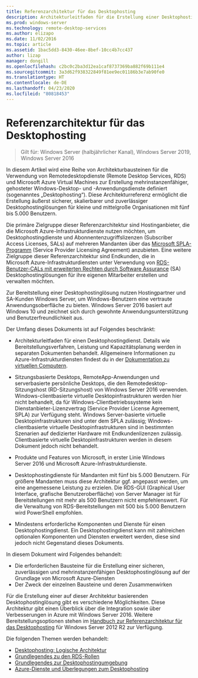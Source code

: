 ```yaml
---
title: Referenzarchitektur für das Desktophosting
description: Architekturleitfaden für die Erstellung einer Desktophostinglösung mit RDS und Azure
ms.prod: windows-server
ms.technology: remote-desktop-services
ms.author: elizapo
ms.date: 11/02/2016
ms.topic: article
ms.assetid: 1bac5dd3-8430-46ee-8bef-10cc4b7cc437
author: lizap
manager: dongill
ms.openlocfilehash: c2bc0c2ba3d12ea1caf8737369ba882f69b111e4
ms.sourcegitcommit: 3a3d62f938322849f81ee9ec01186b3e7ab90fe0
ms.translationtype: HT
ms.contentlocale: de-DE
ms.lasthandoff: 04/23/2020
ms.locfileid: "80818453"
---
```

# <a name="desktop-hosting-reference-architecture"></a>Referenzarchitektur für das Desktophosting

>Gilt für: Windows Server (halbjährlicher Kanal), Windows Server 2019, Windows Server 2016

In diesem Artikel wird eine Reihe von Architekturbausteinen für die Verwendung von Remotedesktopdienste (Remote Desktop Services, RDS) und Microsoft Azure Virtual Machines zur Erstellung mehrinstanzenfähiger, gehosteter Windows-Desktop- und -Anwendungsdienste definiert (sogenanntes „Desktophosting“). Diese Architekturreferenz ermöglicht die Erstellung äußerst sicherer, skalierbarer und zuverlässiger Desktophostinglösungen für kleine und mittelgroße Organisationen mit fünf bis 5.000 Benutzern.    
  
Die primäre Zielgruppe dieser Referenzarchitektur sind Hostinganbieter, die die Microsoft Azure-Infrastrukturdienste nutzen möchten, um Desktophostingdienste und Abonnentenzugriffslizenzen (Subscriber Access Licenses, SALs) auf mehreren Mandanten über das [Microsoft SPLA-Programm](https://www.microsoft.com/hosting/en/us/licensing/splabenefits.aspx) (Service Provider Licensing Agreement) anzubieten. Eine weitere Zielgruppe dieser Referenzarchitektur sind Endkunden, die in Microsoft Azure-Infrastrukturdiensten unter Verwendung von [RDS-Benutzer-CALs mit erweiterten Rechten durch Software Assurance](https://download.microsoft.com/download/6/B/A/6BA3215A-C8B5-4AD1-AA8E-6C93606A4CFB/Windows_Server_2012_R2_Remote_Desktop_Services_Licensing_Datasheet.pdf) (SA) Desktophostinglösungen für ihre eigenen Mitarbeiter erstellen und verwalten möchten.   
  
Zur Bereitstellung einer Desktophostinglösung nutzen Hostingpartner und SA-Kunden Windows Server, um Windows-Benutzern eine vertraute Anwendungsoberfläche zu bieten. Windows Server 2016 basiert auf Windows 10 und zeichnet sich durch gewohnte Anwendungsunterstützung und Benutzerfreundlichkeit aus.    
  
Der Umfang dieses Dokuments ist auf Folgendes beschränkt:   
  
* Architekturleitfaden für einen Desktophostingdienst. Details wie Bereitstellungsverfahren, Leistung und Kapazitätsplanung werden in separaten Dokumenten behandelt. Allgemeinere Informationen zu Azure-Infrastrukturdiensten findest du in der [Dokumentation zu virtuellen Computern](https://azure.microsoft.com/documentation/services/virtual-machines/).   
  
* Sitzungsbasierte Desktops, RemoteApp-Anwendungen und serverbasierte persönliche Desktops, die den Remotedesktop-Sitzungshost (RD-Sitzungshost) von Windows Server 2016 verwenden. Windows-clientbasierte virtuelle Desktopinfrastrukturen werden hier nicht behandelt, da für Windows-Clientbetriebssysteme kein Dienstanbieter-Lizenzvertrag (Service Provider License Agreement, SPLA) zur Verfügung steht. Windows Server-basierte virtuelle Desktopinfrastrukturen sind unter dem SPLA zulässig; Windows-clientbasierte virtuelle Desktopinfrastrukturen sind in bestimmten Szenarien auf dedizierter Hardware mit Endkundenlizenzen zulässig. Clientbasierte virtuelle Desktopinfrastrukturen werden in diesem Dokument jedoch nicht behandelt.   
  
* Produkte und Features von Microsoft, in erster Linie Windows Server 2016 und Microsoft Azure-Infrastrukturdienste.   
  
* Desktophostingdienste für Mandanten mit fünf bis 5.000 Benutzern.   Für größere Mandanten muss diese Architektur ggf. angepasst werden, um eine angemessene Leistung zu erzielen. Die RDS-GUI (Graphical User Interface, grafische Benutzeroberfläche) von Server Manager ist für Bereitstellungen mit mehr als 500 Benutzern nicht empfehlenswert. Für die Verwaltung von RDS-Bereitstellungen mit 500 bis 5.000 Benutzern wird PowerShell empfohlen.   
  
* Mindestens erforderliche Komponenten und Dienste für einen Desktophostingdienst. Ein Desktophostingdienst kann mit zahlreichen optionalen Komponenten und Diensten erweitert werden, diese sind jedoch nicht Gegenstand dieses Dokuments.    
  
In diesem Dokument wird Folgendes behandelt:   
- Die erforderlichen Bausteine für die Erstellung einer sicheren, zuverlässigen und mehrinstanzenfähigen Desktophostinglösung auf der Grundlage von Microsoft Azure-Diensten  
- Der Zweck der einzelnen Bausteine und deren Zusammenwirken  
  
Für die Erstellung einer auf dieser Architektur basierenden Desktophostinglösung gibt es verschiedene Möglichkeiten. Diese Architektur gibt einen Überblick über die Integration sowie über Verbesserungen in Azure mit Windows Server 2016. Weitere Bereitstellungsoptionen stehen im [Handbuch zur Referenzarchitektur für das Desktophosting](https://go.microsoft.com/fwlink/p/?LinkId=517389) für Windows Server 2012 R2 zur Verfügung.    
  
Die folgenden Themen werden behandelt:  
- [Desktophosting: Logische Architektur](Desktop-hosting-logical-architecture.md)  
- [Grundlegendes zu den RDS-Rollen](Understanding-RDS-roles.md)
- [Grundlegendes zur Desktophostingumgebung](Understanding-the-desktop-hosting-environment.md)  
- [Azure-Dienste und Überlegungen zum Desktophosting](Azure-services-and-considerations-for-desktop-hosting.md)
  
 


